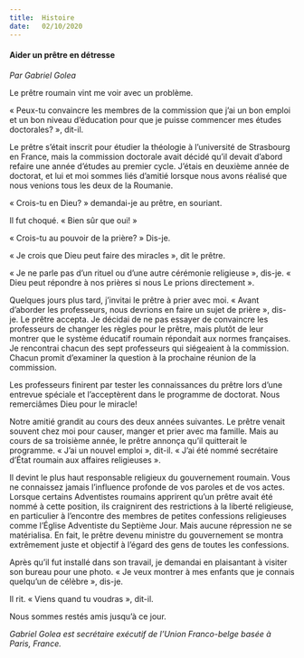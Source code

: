 ```yaml
---
title:  Histoire
date:   02/10/2020
---
```


#### Aider un prêtre en détresse

_Par Gabriel Golea_

Le prêtre roumain vint me voir avec un problème.

« Peux-tu convaincre les membres de la commission que j’ai un bon emploi et un bon niveau d’éducation pour que je puisse commencer mes études doctorales? », dit-il.

Le prêtre s’était inscrit pour étudier la théologie à l’université de Strasbourg en France, mais la commission doctorale avait décidé qu’il devait d’abord refaire une année d’études au premier cycle. J’étais en deuxième année de doctorat, et lui et moi sommes liés d’amitié lorsque nous avons réalisé que nous venions tous les deux de la Roumanie.

« Crois-tu en Dieu? » demandai-je au prêtre, en souriant.

Il fut choqué. « Bien sûr que oui! »

« Crois-tu au pouvoir de la prière? » Dis-je.

« Je crois que Dieu peut faire des miracles », dit le prêtre.

« Je ne parle pas d’un rituel ou d’une autre cérémonie religieuse », dis-je. « Dieu peut répondre à nos prières si nous Le prions directement ».

Quelques jours plus tard, j’invitai le prêtre à prier avec moi. « Avant d’aborder les professeurs, nous devrions en faire un sujet de prière », dis-je. Le prêtre accepta. Je décidai de ne pas essayer de convaincre les professeurs de changer les règles pour le prêtre, mais plutôt de leur montrer que le système éducatif roumain répondait aux normes françaises. Je rencontrai chacun des sept professeurs qui siégeaient à la commission. Chacun promit d’examiner la question à la prochaine réunion de la commission.

Les professeurs finirent par tester les connaissances du prêtre lors d’une entrevue spéciale et l’acceptèrent dans le programme de doctorat. Nous remerciâmes Dieu pour le miracle!

Notre amitié grandit au cours des deux années suivantes. Le prêtre venait souvent chez moi pour causer, manger et prier avec ma famille. Mais au cours de sa troisième année, le prêtre annonça qu’il quitterait le programme. « J’ai un nouvel emploi », dit-il. « J’ai été nommé secrétaire d’État roumain aux affaires religieuses ».

Il devint le plus haut responsable religieux du gouvernement roumain. Vous ne connaissez jamais l’influence profonde de vos paroles et de vos actes. Lorsque certains Adventistes roumains apprirent qu’un prêtre avait été nommé à cette position, ils craignirent des restrictions à la liberté religieuse, en particulier à l’encontre des membres de petites confessions religieuses comme l’Église Adventiste du Septième Jour. Mais aucune répression ne se matérialisa. En fait, le prêtre devenu ministre du gouvernement se montra extrêmement juste et objectif à l’égard des gens de toutes les confessions.

Après qu’il fut installé dans son travail, je demandai en plaisantant à visiter son bureau pour une photo. « Je veux montrer à mes enfants que je connais quelqu’un de célèbre », dis-je.

Il rit. « Viens quand tu voudras », dit-il.

Nous sommes restés amis jusqu’à ce jour.

_Gabriel Golea est secrétaire exécutif de l’Union Franco-belge basée à Paris, France._